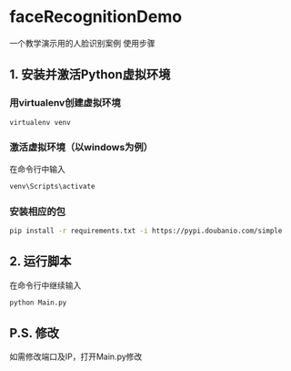 # faceRecognitionDemo
一个教学演示用的人脸识别案例 使用步骤
## 1. 安装并激活Python虚拟环境
### 用virtualenv创建虚拟环境
```python
virtualenv venv
```
### 激活虚拟环境（以windows为例）
在命令行中输入
```bash
venv\Scripts\activate
```

### 安装相应的包
```bash
pip install -r requirements.txt -i https://pypi.doubanio.com/simple
```

## 2. 运行脚本
在命令行中继续输入
```bash
python Main.py
```

## P.S. 修改
如需修改端口及IP，打开Main.py修改
